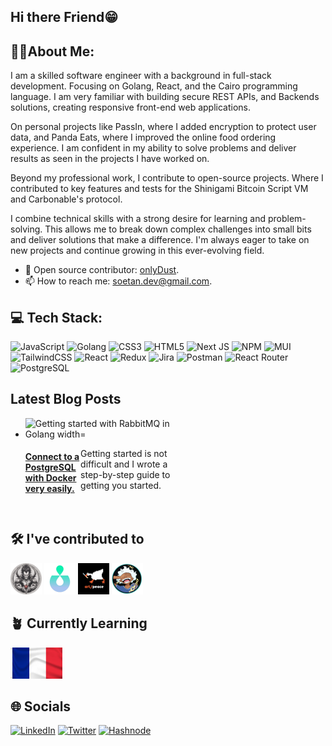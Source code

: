 ## Hi there Friend😁


## 🙋🏽About Me:
I am a skilled software engineer with a background in full-stack development. Focusing on Golang, React, and the Cairo programming language. I am very familiar with building secure REST APIs, and Backends solutions, creating responsive front-end web applications.

On personal projects like PassIn, where I added encryption to protect user data, and Panda Eats, where I improved the online food ordering experience. I am confident in my ability to solve problems and deliver results as seen in the projects I have worked on.

Beyond my professional work, I contribute to open-source projects. Where I contributed to key features and tests for the Shinigami Bitcoin Script VM and Carbonable's protocol. 

I combine technical skills with a strong desire for learning and problem-solving. This allows me to break down complex challenges into small bits and deliver solutions that make a difference. I'm always eager to take on new projects and continue growing in this ever-evolving field.

- 🔮 Open source contributor: [onlyDust](https://app.onlydust.com/u/Shoetan).
- 📫 How to reach me: [soetan.dev@gmail.com](https://soetan.dev@gmail.com).

## 💻 Tech Stack:
![JavaScript](https://img.shields.io/badge/javascript-%23323330.svg?style=for-the-badge&logo=javascript&logoColor=%23F7DF1E) ![Golang](https://img.shields.io/badge/Go-00ADD8?style=for-the-badge&logo=go&logoColor=white) ![CSS3](https://img.shields.io/badge/css3-%231572B6.svg?style=for-the-badge&logo=css3&logoColor=white) ![HTML5](https://img.shields.io/badge/html5-%23E34F26.svg?style=for-the-badge&logo=html5&logoColor=white) ![Next JS](https://img.shields.io/badge/Next-black?style=for-the-badge&logo=next.js&logoColor=white) ![NPM](https://img.shields.io/badge/NPM-%23000000.svg?style=for-the-badge&logo=npm&logoColor=white) ![MUI](https://img.shields.io/badge/MUI-%230081CB.svg?style=for-the-badge&logo=material-ui&logoColor=white) ![TailwindCSS](https://img.shields.io/badge/tailwindcss-%2338B2AC.svg?style=for-the-badge&logo=tailwind-css&logoColor=white) ![React](https://img.shields.io/badge/react-%2320232a.svg?style=for-the-badge&logo=react&logoColor=%2361DAFB) ![Redux](https://img.shields.io/badge/redux-%23593d88.svg?style=for-the-badge&logo=redux&logoColor=white) ![Jira](https://img.shields.io/badge/jira-%230A0FFF.svg?style=for-the-badge&logo=jira&logoColor=white) ![Postman](https://img.shields.io/badge/Postman-FF6C37?style=for-the-badge&logo=postman&logoColor=white) ![React Router](https://img.shields.io/badge/React_Router-CA4245?style=for-the-badge&logo=react-router&logoColor=white) ![PostgreSQL](https://img.shields.io/badge/PostgreSQL-316192?style=for-the-badge&logo=postgresql&logoColor=white)

## Latest Blog Posts
<ul style="display: grid; grid-template-columns: repeat(2, 1fr); grid-template-rows: repeat(2, auto); gap: 10px;">
   <li style="">
    <img src="https://cdn.hashnode.com/res/hashnode/image/upload/v1724332325840/76f4bc51-7a0e-46d7-82c5-9197cb15b37b.png?w=1600&h=840&fit=crop&crop=entropy&auto=compress,format&format=webp" alt="Getting started with RabbitMQ in Golang width="300" height="150">
    <div style ="display: flex; flex-direction: column gap: 10px;">
      <h4><a href="https://immanuelsoetan.hashnode.dev/getting-started-with-rabbitmq-in-golang">Connect to a PostgreSQL with Docker very easily.</a></h4>
      <p> Getting started is not difficult and I wrote a step-by-step guide to getting you started.
      </p>
    </div>
  </li>
</ul>

## 🛠 I've contributed to
[<img src="assets/shinigami.png" height="50px">](https://github.com/keep-starknet-strange/shinigami/pull/119)
[<img src="assets/carbonable.png" height="50px">](https://github.com/carbonable-labs/carbon-protocol-v3/pull/82)
[<img src="assets/art-peace.png" height="50px">](https://github.com/keep-starknet-strange/art-peace/pull/224)
[<img src="assets/joyboy.png" height="50px">](https://github.com/keep-starknet-strange/joyboy/pull/136)

## 🪴 Currently Learning

[<img src="assets/french-flag.png" height="50px">](https://www.duolingo.com/profile/Shoetan?via=share_profile_link)


## 🌐 Socials
[![LinkedIn](https://img.shields.io/badge/LinkedIn-%230077B5.svg?logo=linkedin&logoColor=white)](https://linkedin.com/in/https://www.linkedin.com/in/emmanuelsoetan/) [![Twitter](https://img.shields.io/badge/Twitter-%231DA1F2.svg?logo=Twitter&logoColor=white)](https://x.com/SoetanDev) [![Hashnode](https://img.shields.io/badge/Hashnode-2962FF?style=for-the-badge&logo=hashnode&logoColor=white
)](https://immanuelsoetan.hashnode.dev/)








<!--
**Shoetan/Shoetan** is a ✨ _special_ ✨ repository because its `README.md` (this file) appears on your GitHub profile.

Here are some ideas to get you started:
- 😄 Pronouns: ...


-->

